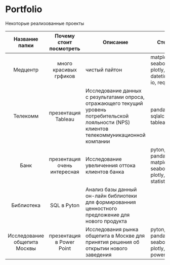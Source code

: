 # Portfolio
Некоторые реализованные проекты


|Название папки|Почему стоит посмотреть|Описание|Стеки|
|:--:| :------------:|----------|------|
| Медцентр | много красивых грфиков | чистый пайтон | matplotlib, seaborn plotly, datetime, io, requests |
|Телекомм | презентация Tableau | Исследование данных с результатами опроса, отражающего текущий уровень потребительской лояльности (NPS) клиентов телекоммуникационной компании | pandas, sqlalchemy, tableau|
|Банк| презентация очень интересная| Исследование увеличенния оттока клиентов банка| pyton, pandas matplotlib, seaborn plotly, statistics
|Библиотека | SQL в Pyton| Анализ базы данный он-лайн библиотеки для формированния ценностного предложение для нового продукта
|Исследование общепита Москвы |презентация в Power Point |  Исследования рынка общепита в Москве для принятия решения об открытии нового заведения | pyton, pandas, seaborn, plotly, power point


